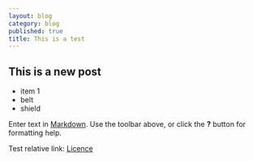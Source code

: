 ```yaml
---
layout: blog
category: blog
published: true
title: This is a test
---
```


## This is a new post

- item 1
- belt
- shield

Enter text in [Markdown](http://daringfireball.net/projects/markdown/). Use the toolbar above, or click the **?** button for formatting help.

Test relative link:
[Licence](/LICENCE.md)
